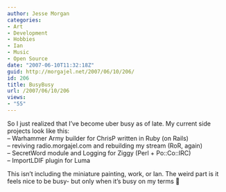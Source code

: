 ```yaml
---
author: Jesse Morgan
categories:
- Art
- Development
- Hobbies
- Ian
- Music
- Open Source
date: "2007-06-10T11:32:18Z"
guid: http://morgajel.net/2007/06/10/206/
id: 206
title: BusyBusy
url: /2007/06/10/206
views:
- "55"
---
```


So I just realized that I’ve become uber busy as of late. My current side projects look like this:  
– Warhammer Army builder for ChrisP written in Ruby (on Rails)  
– reviving radio.morgajel.com and rebuilding my stream (RoR, again)  
– SecretWord module and Logging for Ziggy (Perl + Po::Co::IRC)  
– ImportLDIF plugin for Luma

This isn’t including the miniature painting, work, or Ian. The weird part is it feels nice to be busy- but only when it’s busy on my terms 🙂